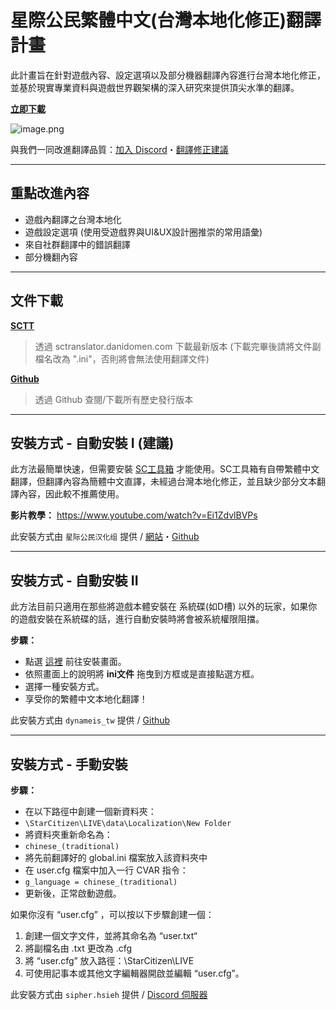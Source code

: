# 星際公民繁體中文(台灣本地化修正)翻譯計畫
此計畫旨在針對遊戲內容、設定選項以及部分機器翻譯內容進行台灣本地化修正，並基於現實專業資料與遊戲世界觀架構的深入研究來提供頂尖水準的翻譯。

[**立即下載**](https://sctranslator.danidomen.com/download?locale=cn_traditional&hash=4ff20a445456db1ef318f3b1c000b481)

![image.png](https://s2.loli.net/2024/05/10/fQjzaOGX9UstqBN.jpg)

與我們一同改進翻譯品質：[加入 Discord](https://discord.gg/4YKMayH2AD)・[翻譯修正建議](https://forms.gle/ThwfANhAvqo2NbfE8)

--------------------------------------------------

## **重點改進內容**
- 遊戲內翻譯之台灣本地化
- 遊戲設定選項 (使用受遊戲界與UI&UX設計圈推崇的常用語彙)
- 來自社群翻譯中的錯誤翻譯
- 部分機翻內容

--------------------------------------------------

## **文件下載**
[**SCTT**](https://sctranslator.danidomen.com/download?locale=cn_traditional&hash=4ff20a445456db1ef318f3b1c000b481)
> 透過 sctranslator.danidomen.com 下載最新版本 (下載完畢後請將文件副檔名改為 ".ini"，否則將會無法使用翻譯文件)

[**Github**](https://github.com/everland-3769/StarCitizen-TCTP/releases)
> 透過 Github 查閱/下載所有歷史發行版本

--------------------------------------------------

## **安裝方式** - 自動安裝 I (建議)
此方法最簡單快速，但需要安裝 [SC工具箱](https://ref.gamer.com.tw/redir.php?url=https%3A%2F%2Fjihulab.com%2FStarCitizenCN_Community%2FStarCitizenDoctor%2F-%2Freleases) 才能使用。SC工具箱有自帶繁體中文翻譯，但翻譯內容為簡體中文直譯，未經過台灣本地化修正，並且缺少部分文本翻譯內容，因此較不推薦使用。

**影片教學：**
https://www.youtube.com/watch?v=Ei1ZdvlBVPs

此安裝方式由 `星际公民汉化组` 提供 / [網站](https://ref.gamer.com.tw/redir.php?url=https%3A%2F%2Fwww.starcitizenzw.com%2F)・[Github](https://github.com/StarCitizenToolBox)

--------------------------------------------------

## **安裝方式** - 自動安裝 II
此方法目前只適用在那些將遊戲本體安裝在 系統碟(如D槽) 以外的玩家，如果你的遊戲安裝在系統碟的話，進行自動安裝時將會被系統權限阻擋。

**步驟：**
- 點選 [這裡](https://hsinyu-chen.github.io/SC-localization-installer/public/) 前往安裝畫面。
- 依照畫面上的說明將 **ini文件** 拖曳到方框或是直接點選方框。
- 選擇一種安裝方式。
- 享受你的繁體中文本地化翻譯！

此安裝方式由 `dynameis_tw` 提供 / [Github](https://github.com/hsinyu-chen/SC-localization-installer)

--------------------------------------------------

## **安裝方式** - 手動安裝

**步驟：**
- 在以下路徑中創建一個新資料夾：
 - `\StarCitizen\LIVE\data\Localization\New Folder`
- 將資料夾重新命名為：
 - `chinese_(traditional)`
- 將先前翻譯好的 global.ini 檔案放入該資料夾中
- 在 user.cfg 檔案中加入一行 CVAR 指令：
 - `g_language = chinese_(traditional)`
- 更新後，正常啟動遊戲。

如果你沒有 “user.cfg” ，可以按以下步驟創建一個：
1. 創建一個文字文件，並將其命名為 “user.txt“ 
2. 將副檔名由 .txt 更改為 .cfg
3. 將 “user.cfg” 放入路徑：\StarCitizen\LIVE
4. 可使用記事本或其他文字編輯器開啟並編輯 “user.cfg”。


此安裝方式由 `sipher.hsieh` 提供 / [Discord 伺服器](https://discord.com/channels/843863687844200488/1168098715525976094)

